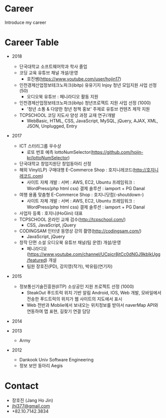 # Career
Introduce my career

# Career Table
- 2018
  - 단국대학교 소프트웨어학과 학사 졸업
  - 코딩 교육 유튜브 채널 개설/운영
     - 호진쌤(https://www.youtube.com/user/hojin17)
  - 인천경제산업정보테크노파크(ibitp) 유유기지 Injoy 청년 모임지원 사업 선정 (50)
    - 오디오북 유튜브 : 페니라디오 활동 지원
  - 인천경제산업정보테크노파크(ibitp) 청년프로젝트 지원 사업 선정 (1000)
    - '청년 소통 & 다양한 청년 청책 홍보' 주제로 유튜브 컨텐츠 제작 지원
  - TCPSCHOOL 코딩 지도사 양성 과정 교재 연구/개발
    - WebBasic, HTML, CSS, JavaScript, MySQL, jQuery, AJAX, XML, JSON, Unplugged, Entry
- 2017
  - ICT 스터리그룹 우수상
    - 로또 번호 예측 lottoNumSelector(https://github.com/hojin-kr/lottoNumSelector)
  - 단국대학교 창업지원단 창업동아리 선정
  - 해외 Vinyl(LP) 구매대행 E-Commerce Shop : 호지니레코드(http://호지니레코드.com)
    - 사이트 자체 개발 : 서버 : AWS, EC2, Ubuntu 프레임워크 :  WordPress(php html css) 결제 솔루션 : iamport + PG Danal
  - 여행 용품 맞춤형 E-Commerce Shop : 호지니닷컴(-shoutdown-)
    - 사이트 자체 개발 : 서버 : AWS, EC2, Ubuntu 프레임워크 :  WordPress(php html css) 결제 솔루션 : iamport + PG Danal
  - 사업자 등록 : 호지니(HoGini) 대표
  - TCPSCHOOL 온라인 교재 검수(http://tcpschool.com/)
    - CSS, JavaScript, jQuery
  - CODINGSAM 인터넷 동영상 강의 촬영(http://codingsam.com/)
    - JavaScript, jQuery
  - 창작 단편 소설 오디오북 유튜브 채널(팀 운영) 개설/운영 
     - 페니라디오(https://www.youtube.com/channel/UCpjcr8jtCc0dNGJ9kblkUgg/featured) 개설 
     - 팀원 장호진(PD), 강지영(작가), 박유림(연기자)
- 2015
  - 정보통신기술진흥원(IITP) 소상공인 지원 프로젝트 선정 (1000)
    - SteakOut 푸드트럭 위치 기반 알림 Android, IOS, Web 개발, 모바일에서 전송한 푸드트럭의 위치가 웹 사이트의 지도에서 표시 
    - Web 전반과 Moblie에서 보내오는 위치정보를 받아서 naverMap API와 연동하여 맵 표현, 길찾기 연결 담당
- 2014

- 2013
  - Army
- 2012
  - Dankook Univ Software Engineering
  - 정보 보안 동아리 Aegis

# Contact 
- 장호진 (Jang Ho Jin)
- jhj377@gmail.com
- +82.10.7142.3834
